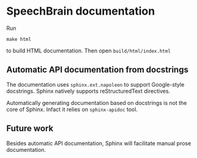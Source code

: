 # SpeechBrain documentation

Run
  
    make html

to build HTML documentation. Then open `build/html/index.html`

## Automatic API documentation from docstrings 

The documentation uses `sphinx.ext.napoleon` to support Google-style
docstrings. Sphinx natively supports reStructuredText directives.

Automatically generating documentation based on docstrings is not the
core of Sphinx. Infact it relies on `sphinx-apidoc` tool. 

## Future work

Besides automatic API documentation, Sphinx will facilitate manual prose
documentation.
